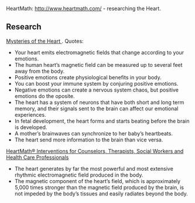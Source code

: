HeartMath: http://www.heartmath.com/ - researching the Heart.

## Research

[Mysteries of the Heart ](http://www.youtube.com/watch?v=Kyfm5_LLxow). Quotes:
* Your heart emits electromagnetic fields that change according to your emotions.
* The human heart’s magnetic field can be measured up to several feet away from the body.
* Positive emotions create physiological benefits in your body.
* You can boost your immune system by conjuring positive emotions.
* Negative emotions can create a nervous system chaos, but positive emotions do the oposite.
* The heart has a system of neurons that have both short and long term memory, and their signals sent to the brain can affect our emotional experiences.
* In fetal development, the heart forms and starts beating before the brain is developed.
* A mother’s brainwaves can synchronize to her baby’s heartbeats.
* The heart send more information to the brain than vice versa.

[HeartMath® Interventions for Counselors, Therapists, Social Workers and Health Care Professionals](http://hmicertification.heartmath.com/pdf/hmi-manual-7-26-12.pdf)
* The heart generates by far the most powerful and most extensive rhythmic electromagnetic field produced in the body.
* The magnetic component of the heart’s field, which is approximately 5,000 times stronger than the magnetic field produced by the brain, is not impeded by the body’s tissues and 
easily radiates beyond the body.
